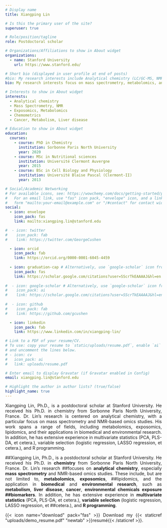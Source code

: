 ```yaml
---
# Display name
title: Xiangping Lin

# Is this the primary user of the site?
superuser: true

# Role/position/tagline
role: Postdoctoral scholar

# Organizations/Affiliations to show in About widget
organizations:
  - name: Stanford University
    url: https://www.stanford.edu/

# Short bio (displayed in user profile at end of posts)
#bio: My research interests include Analytical chemistry (LC/GC-MS, NMR), Metabolomics, Exposomics, and Multivariate statistics.
bio: My research interests focus on mass spectrometry, metabolomics, and their applications in biomedical research and environmental health.

# Interests to show in About widget
interests:
  - Analytical chemistry
  - Mass Spectrometry, NMR
  - Exposomics, Metabolomics
  - Chemometrics
  - Cancer, Metabolism, Liver disease

# Education to show in About widget
education:
  courses:
    - course: PhD in Chemistry
      institution: Sorbonne Paris North University
      year: 2020
    - course: MSc in Nutritional sciences
      institution: Université Clermont Auvergne
      year: 2015
    - course: BSc in Cell Biology and Physiology
      institution: Université Blaise Pascal (Clermont-II)
      year: 2013

# Social/Academic Networking
# For available icons, see: https://wowchemy.com/docs/getting-started/page-builder/#icons
#   For an email link, use "fas" icon pack, "envelope" icon, and a link in the
#   form "mailto:your-email@example.com" or "/#contact" for contact widget.
social:
  - icon: envelope
    icon_pack: fas
    link: mailto:xiangping.lin@stanford.edu

#  - icon: twitter
#    icon_pack: fab
#    link: https://twitter.com/GeorgeCushen

  - icon: orcid
    icon_pack: fab
    link: https://orcid.org/0000-0001-6045-4459
    
  - icon: graduation-cap # Alternatively, use `google-scholar` icon from `ai` icon pack
    icon_pack: fas
    link: https://scholar.google.com/citations?user=SScrTkEAAAAJ&hl=en
    
#  - icon: google-scholar # Alternatively, use `google-scholar` icon from `ai` icon pack
#    icon_pack: ai
#    link: https://scholar.google.com/citations?user=SScrTkEAAAAJ&hl=en
    
#  - icon: github
#    icon_pack: fab
#    link: https://github.com/gcushen

  - icon: linkedin
    icon_pack: fab
    link: https://www.linkedin.com/in/xiangping-lin/

# Link to a PDF of your resume/CV.
# To use: copy your resume to `static/uploads/resume.pdf`, enable `ai` icons in `params.toml`,
# and uncomment the lines below.
# - icon: cv
#   icon_pack: ai
#   link: uploads/resume.pdf

# Enter email to display Gravatar (if Gravatar enabled in Config)
email: xiangping.lin@stanford.edu

# Highlight the author in author lists? (true/false)
highlight_name: true
---
```


<style>body {text-align: justify}</style>

Xiangping Lin, Ph.D., is a postdoctoral scholar at Stanford University. He received his Ph.D. in chemistry from Sorbonne Paris North University, France. Dr. Lin’s research is centered on analytical chemistry, with a particular focus on mass spectrometry and NMR-based omics studies. His work spans a range of fields, including metabolomics, exposomics, lipidomics, and their applications in biomedical and environmental research. In addition, he has extensive experience in multivariate statistics (PCA, PLS-DA, et cetera.), variable selection (logistic regression, LASSO regression, et cetera.), and R programming.

##Xiangping Lin, Ph.D., is a postdoctoral scholar at Stanford University. He received his Ph.D. in **chemistry** from Sorbonne Paris North University, France. Dr. Lin’s research ##focuses on **analytical chemistry**, especially **mass spectrometry** and NMR-based omics studies. These include, but are not limited to, **metabolomics**, **exposomics**, ##lipidomics, and the application in **biomedical** and **environmental research**, such as **metabolism**, **liver disease**, **cancer**, **environmental chemicals exposure ##biomarkers**. In addition, he has extensive experience in **multivariate statistics** (PCA, PLS-DA, et cetera.), **variable selection** (logistic regression, LASSO regression, et ##cetera.), and **R programming**.

{{< icon name="download" pack="fas" >}} Download my {{< staticref "uploads/demo_resume.pdf" "newtab" >}}resumé{{< /staticref >}}.
